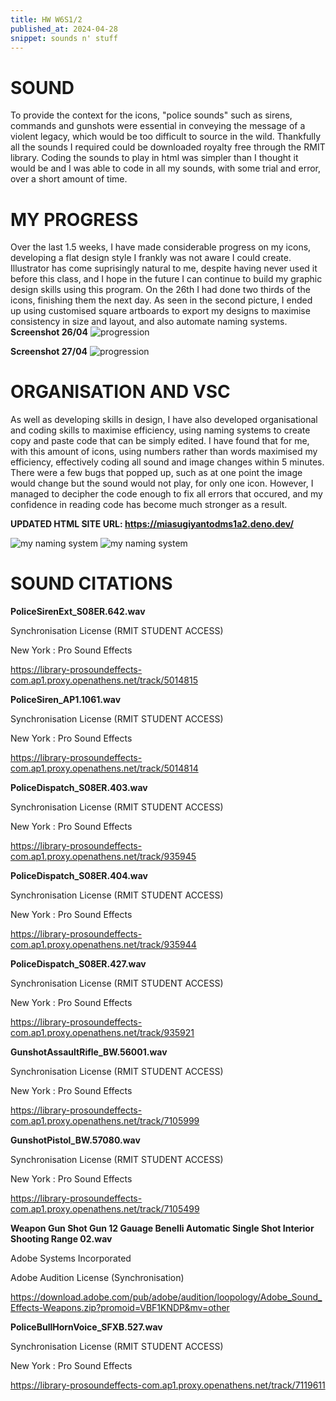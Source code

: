 ```yaml
---
title: HW W6S1/2
published_at: 2024-04-28
snippet: sounds n' stuff
---
```

# SOUND
To provide the context for the icons, "police sounds" such as sirens, commands and gunshots were essential in conveying the message of a violent legacy, which would be too difficult to source in the wild. Thankfully all the sounds I required could be downloaded royalty free through the RMIT library. Coding the sounds to play in html was simpler than I thought it would be and I was able to code in all my sounds, with some trial and error, over a short amount of time.

# MY PROGRESS

Over the last 1.5 weeks, I have made considerable progress on my icons, developing a flat design style I frankly was not aware I could create. Illustrator has come suprisingly natural to me, despite having never used it before this class, and I hope in the future I can continue to build my graphic design skills using this program. On the 26th I had done two thirds of the icons, finishing them the next day. As seen in the second picture, I ended up using customised square artboards to export my designs to maximise consistency in size and layout, and also automate naming systems.
**Screenshot 26/04**
![progression ](/w6/progress.png)

**Screenshot 27/04**
![progression ](/w6/prog2.png)

# ORGANISATION AND VSC

As well as developing skills in design, I have also developed organisational and coding skills to maximise efficiency, using naming systems to create copy and paste code that can be simply edited. I have found that for me, with this amount of icons, using numbers rather than words maximised my efficiency, effectively coding all sound and image changes within 5 minutes. There were a few bugs that popped up, such as at one point the image would change but the sound would not play, for only one icon. However, I managed to decipher the code enough to fix all errors that occured, and my confidence in reading code has become much stronger as a result.

**UPDATED HTML SITE URL: https://miasugiyantodms1a2.deno.dev/**

![my naming system](/w6/namingsystem.png)
![my naming system](/w6/numbers.png)

# SOUND CITATIONS
**PoliceSirenExt_S08ER.642.wav**

Synchronisation License (RMIT STUDENT ACCESS)

New York : Pro Sound Effects

https://library-prosoundeffects-com.ap1.proxy.openathens.net/track/5014815




**PoliceSiren_AP1.1061.wav**

Synchronisation License (RMIT STUDENT ACCESS)

New York : Pro Sound Effects

https://library-prosoundeffects-com.ap1.proxy.openathens.net/track/5014814




**PoliceDispatch_S08ER.403.wav**

Synchronisation License (RMIT STUDENT ACCESS)

New York : Pro Sound Effects

https://library-prosoundeffects-com.ap1.proxy.openathens.net/track/935945




**PoliceDispatch_S08ER.404.wav**

Synchronisation License (RMIT STUDENT ACCESS)

New York : Pro Sound Effects

https://library-prosoundeffects-com.ap1.proxy.openathens.net/track/935944




**PoliceDispatch_S08ER.427.wav**

Synchronisation License (RMIT STUDENT ACCESS)

New York : Pro Sound Effects

https://library-prosoundeffects-com.ap1.proxy.openathens.net/track/935921




**GunshotAssaultRifle_BW.56001.wav**

Synchronisation License (RMIT STUDENT ACCESS)

New York : Pro Sound Effects

https://library-prosoundeffects-com.ap1.proxy.openathens.net/track/7105999




**GunshotPistol_BW.57080.wav**

Synchronisation License (RMIT STUDENT ACCESS)

New York : Pro Sound Effects

https://library-prosoundeffects-com.ap1.proxy.openathens.net/track/7105499




**Weapon Gun Shot Gun 12 Gauage Benelli Automatic Single Shot Interior Shooting Range 02.wav**

Adobe Systems Incorporated

Adobe Audition License (Synchronisation)

https://download.adobe.com/pub/adobe/audition/loopology/Adobe_Sound_Effects-Weapons.zip?promoid=VBF1KNDP&mv=other




**PoliceBullHornVoice_SFXB.527.wav**

Synchronisation License (RMIT STUDENT ACCESS)

New York : Pro Sound Effects

https://library-prosoundeffects-com.ap1.proxy.openathens.net/track/7119611

